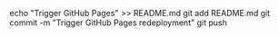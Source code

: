 echo "Trigger GitHub Pages" >> README.md
git add README.md
git commit -m "Trigger GitHub Pages redeployment"
git push
